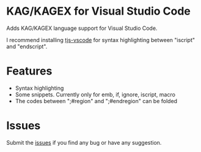 # KAG/KAGEX for Visual Studio Code

Adds KAG/KAGEX language support for Visual Studio Code.

I recommend installing [tjs-vscode](https://marketplace.visualstudio.com/items?itemName=Biscrat.tjs-vscode) for syntax highlighting between "iscript" and "endscript".

# Features
- Syntax highlighting
- Some snippets. Currently only for emb, if, ignore, iscript, macro
- The codes between ";#region" and ";#endregion" can be folded

# Issues
Submit the [issues](https://github.com/sakano/kagex-vscode/issues) if you find any bug or have any suggestion.
